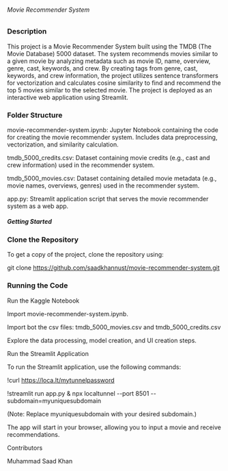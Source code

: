 
###### Movie Recommender System

### Description

This project is a Movie Recommender System built using the TMDB (The Movie Database) 5000 dataset. The system recommends movies similar to a given movie by analyzing metadata such as movie ID, name, overview, genre, cast, keywords, and crew. By creating tags from genre, cast, keywords, and crew information, the project utilizes sentence transformers for vectorization and calculates cosine similarity to find and recommend the top 5 movies similar to the selected movie. The project is deployed as an interactive web application using Streamlit.

### Folder Structure

movie-recommender-system.ipynb: Jupyter Notebook containing the code for creating the movie recommender system. Includes data preprocessing, vectorization, and similarity calculation.

tmdb_5000_credits.csv: Dataset containing movie credits (e.g., cast and crew information) used in the recommender system.

tmdb_5000_movies.csv: Dataset containing detailed movie metadata (e.g., movie names, overviews, genres) used in the recommender system.

app.py: Streamlit application script that serves the movie recommender system as a web app.

##### Getting Started

### Clone the Repository
To get a copy of the project, clone the repository using:

git clone https://github.com/saadkhannust/movie-recommender-system.git

### Running the Code

Run the Kaggle Notebook

Import movie-recommender-system.ipynb.

Import bot the csv files: tmdb_5000_movies.csv and tmdb_5000_credits.csv

Explore the data processing, model creation, and UI creation steps.

Run the Streamlit Application

To run the Streamlit application, use the following commands:


!curl https://loca.lt/mytunnelpassword

!streamlit run app.py & npx localtunnel --port 8501 --subdomain=myuniquesubdomain

(Note: Replace myuniquesubdomain with your desired subdomain.)

The app will start in your browser, allowing you to input a movie and receive recommendations.

Contributors

Muhammad Saad Khan
